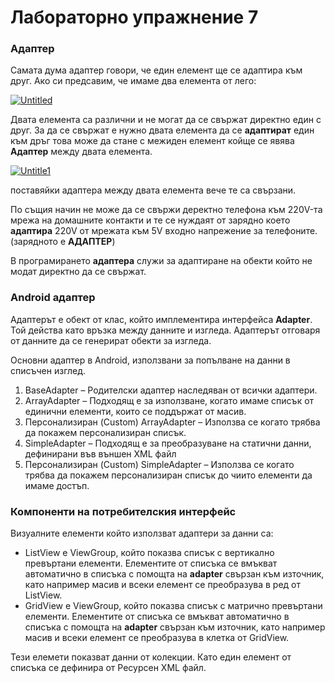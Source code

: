 # Лабораторно упражнение 7

### Aдаптер

Самата дума адаптер говори, че един елемент ще се адаптира към друг. Ако си предсавим, че имаме два елемента от лего:

[![Untitled](https://user-images.githubusercontent.com/10382663/77042607-a6bafc00-69c4-11ea-9d96-46f424c3b98f.png)](https://user-images.githubusercontent.com/10382663/77042607-a6bafc00-69c4-11ea-9d96-46f424c3b98f.png)

Двата елемента са различни и не могат да се свържат директно един с друг. За да се свържат е нужно двата елемента да се **адаптират** един към дръг това може да стане с межиден елемент койще се явява **Адаптер** между двата елемента.

[![Untitle1](https://user-images.githubusercontent.com/10382663/77042872-1a5d0900-69c5-11ea-8842-234d6f643cf7.png)](https://user-images.githubusercontent.com/10382663/77042872-1a5d0900-69c5-11ea-8842-234d6f643cf7.png)

поставяйки адаптера между двата елемента вече те са свързани.

По същия начин не може да се свържи деректно телефона към 220V-та мрежа на домашните контакти и те се нуждаят от зарядно което **адаптира** 220V от мрежата към 5V входно напрежение за телефоните. (зарядното е **АДАПТЕР**)

В програмирането **адаптера** служи за адаптиране на обекти който не модат директно да се свържат.

### Android адаптер

Адаптерът е обект от клас, който имплементира интерфейса **Adapter**. Той действа като връзка между данните и изгледа. Адаптерът отговаря от данните да се генерират обекти за изгледа.

Основни адаптер в Android, използвани за попълване на данни в списъчен изглед.

1. BaseAdapter – Родителски адаптер наследяван от всички адаптери.
2. ArrayAdapter – Подходящ е за използване, когато имаме списък от единични елементи, които се поддържат от масив.
3. Персонализиран (Custom) ArrayAdapter – Използва се когато трябва да покажем персонализиран списък.
4. SimpleAdapter – Подходящ е за преобразуване на статични данни, дефинирани във външен XML файл
5. Персонализиран (Custom) SimpleAdapter – Използва се когато трябва да покажем персонализиран списък до чиито елементи да имаме достъп.

### Компоненти на потребителския интерфейс

Визуалните елементи който използват адаптери за данни са:

* ListView е ViewGroup, който показва списък с вертикално превъртани елементи. Елементите от списъка се вмъкват автоматично в списъка с помощта на **adapter** свързан към източник, като например масив и всеки елемент се преобразува в ред от ListView.
* GridView е ViewGroup, който показва списък с матрично превъртани елементи. Елементите от списъка се вмъкват автоматично в списъка с помощта на **adapter** свързан към източник, като например масив и всеки елемент се преобразува в клетка от GridView.

Тези елемети показват данни от колекции. Като един елемент от списъка се дефинира от Ресурсен XML файл.
